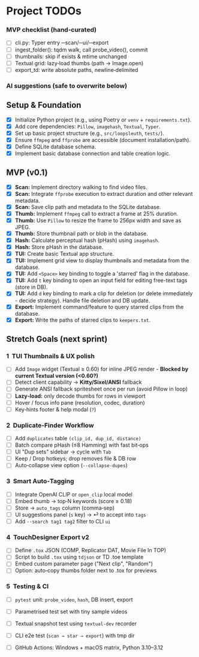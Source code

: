 # Project TODOs

<!-- CURSOR:KEEP_START -->
### MVP checklist (hand‑curated)

- [ ] cli.py: Typer entry ‑‑scan/‑‑ui/‑‑export
- [ ] ingest_folder(): tqdm walk, call probe_video(), commit
- [ ] thumbnails: skip if exists & mtime unchanged
- [ ] Textual grid: lazy‑load thumbs (path → Image.open)
- [ ] export_td: write absolute paths, newline‑delimited
<!-- CURSOR:KEEP_END -->

### AI suggestions (safe to overwrite below)


## Setup & Foundation
- [x] Initialize Python project (e.g., using Poetry or `venv` + `requirements.txt`).
- [x] Add core dependencies: `Pillow`, `imagehash`, `Textual`, `Typer`.
- [x] Set up basic project structure (e.g., `src/loopsleuth`, `tests/`).
- [x] Ensure `ffmpeg` and `ffprobe` are accessible (document installation/path).
- [x] Define SQLite database schema.
- [x] Implement basic database connection and table creation logic.

## MVP (v0.1)
- [x] **Scan:** Implement directory walking to find video files.
- [x] **Scan:** Integrate `ffprobe` execution to extract duration and other relevant metadata.
- [x] **Scan:** Save clip path and metadata to the SQLite database.
- [x] **Thumb:** Implement `ffmpeg` call to extract a frame at 25% duration.
- [x] **Thumb:** Use `Pillow` to resize the frame to 256px width and save as JPEG.
- [x] **Thumb:** Store thumbnail path or blob in the database.
- [x] **Hash:** Calculate perceptual hash (pHash) using `imagehash`.
- [x] **Hash:** Store pHash in the database.
- [x] **TUI:** Create basic Textual app structure.
- [x] **TUI:** Implement grid view to display thumbnails and metadata from the database.
- [x] **TUI:** Add `<Space>` key binding to toggle a 'starred' flag in the database.
- [x] **TUI:** Add `t` key binding to open an input field for editing free-text tags (store in DB).
- [x] **TUI:** Add `d` key binding to mark a clip for deletion (or delete immediately - decide strategy). Handle file deletion and DB update.
- [x] **Export:** Implement command/feature to query starred clips from the database.
- [x] **Export:** Write the paths of starred clips to `keepers.txt`.

## Stretch Goals (next sprint)

### 1  TUI Thumbnails & UX polish
- [ ] Add `Image` widget (Textual ≥ 0.60) for inline JPEG render - **Blocked by current Textual version (<0.60?)**
- [ ] Detect client capability → **Kitty/Sixel/ANSI** fallback
- [ ] Generate ANSI fallback spritesheet once per run (avoid Pillow in loop)
- [ ] **Lazy‑load:** only decode thumbs for rows in viewport
- [ ] Hover / focus info pane (resolution, codec, duration)
- [ ] Key‑hints footer & help modal (`?`)

### 2  Duplicate‑Finder Workflow
- [ ] Add `duplicates` table `(clip_id, dup_id, distance)`
- [ ] Batch compare pHash (≤8 Hamming) with fast bit‑ops
- [ ] UI "Dup sets" sidebar → cycle with `Tab`
- [ ] Keep / Drop hotkeys; drop removes file & DB row
- [ ] Auto‑collapse view option (`--collapse-dupes`)

### 3  Smart Auto‑Tagging
- [ ] Integrate OpenAI CLIP or `open_clip` local model
- [ ] Embed thumb → top‑N keywords (score ≥ 0.18)  
- [ ] Store → `auto_tags` column (comma‑sep)
- [ ] UI suggestions panel (`s` key) → ⏎ to accept into `tags`
- [ ] Add `--search tag1 tag2` filter to CLI `ui`

### 4  TouchDesigner Export v2
- [ ] Define `.tox` JSON (COMP, Replicator DAT, Movie File In TOP)
- [ ] Script to build `.tox` using `tdjson` or TD .toe template
- [ ] Embed custom parameter page ("Next clip", "Random")
- [ ] Option: auto‑copy thumbs folder next to .tox for previews

### 5  Testing & CI
- [ ] `pytest` unit: `probe_video`, `hash`, DB insert, export
- [ ] Parametrised test set with tiny sample videos
- [ ] Textual snapshot test using `textual-dev` recorder
- [ ] CLI e2e test (`scan → star → export`) with tmp dir
- [ ] GitHub Actions: Windows + macOS matrix, Python 3.10–3.12

